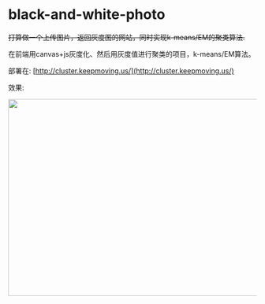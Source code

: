 black-and-white-photo
======

~~打算做一个上传图片，返回灰度图的网站，同时实现k-means/EM的聚类算法.~~

在前端用canvas+js灰度化、然后用灰度值进行聚类的项目，k-means/EM算法。

部署在: [http://cluster.keepmoving.us/](http://cluster.keepmoving.us/)

效果:

<img src="http://7xkqu3.com1.z0.glb.clouddn.com/demo.png" width="800" height="400"></img>
